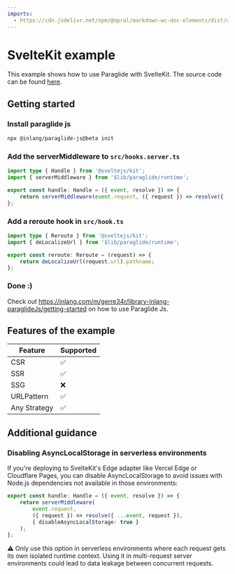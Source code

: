 ```yaml
---
imports:
  - https://cdn.jsdelivr.net/npm/@opral/markdown-wc-doc-elements/dist/doc-callout.js
---
```


# SvelteKit example

This example shows how to use Paraglide with SvelteKit. The source code can be found [here](https://github.com/opral/monorepo/tree/main/inlang/packages/paraglide/paraglide-js/examples/sveltekit).

## Getting started

### Install paraglide js

```bash
npx @inlang/paraglide-js@beta init
```

### Add the serverMiddleware to `src/hooks.server.ts`

```typescript
import type { Handle } from '@sveltejs/kit';
import { serverMiddleware } from '$lib/paraglide/runtime';

export const handle: Handle = ({ event, resolve }) => {
	return serverMiddleware(event.request, ({ request }) => resolve({ ...event, request }));
};
```

### Add a reroute hook in `src/hook.ts`

```typescript
import type { Reroute } from '@sveltejs/kit';
import { deLocalizeUrl } from '$lib/paraglide/runtime';

export const reroute: Reroute = (request) => {
	return deLocalizeUrl(request.url).pathname;
};
```

### Done :)

Check out https://inlang.com/m/gerre34r/library-inlang-paraglideJs/getting-started on how to use Paraglide Js.

## Features of the example

| Feature      | Supported |
| ------------ | --------- |
| CSR          | ✅        |
| SSR          | ✅        |
| SSG          | ❌        |
| URLPattern   | ✅        |
| Any Strategy | ✅        |

## Additional guidance

### Disabling AsyncLocalStorage in serverless environments	

<doc-callout type="info">
If you're deploying to SvelteKit's Edge adapter like Vercel Edge or Cloudflare Pages, you can disable AsyncLocalStorage to avoid issues with Node.js dependencies not available in those environments:

```typescript
export const handle: Handle = ({ event, resolve }) => {
	return serverMiddleware(
		event.request, 
		({ request }) => resolve({ ...event, request }),
		{ disableAsyncLocalStorage: true }
	);
};
```

⚠️ Only use this option in serverless environments where each request gets its own isolated runtime context. Using it in multi-request server environments could lead to data leakage between concurrent requests.
</doc-callout>